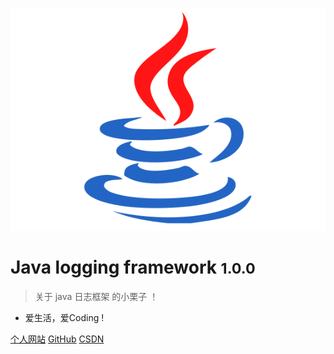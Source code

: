 ![logo](_media/icon.svg)
# Java logging framework <small>1.0.0</small>
> 关于 java 日志框架 的小栗子 ！

* 爱生活，爱Coding !

[个人网站](http://www.boommanpro.cn)
[GitHub](https://github.com/BoomManPro/)
[CSDN](https://blog.csdn.net/boom_man/)